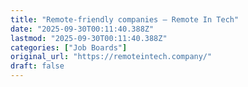 ```yaml
---
title: "Remote-friendly companies – Remote In Tech"
date: "2025-09-30T00:11:40.388Z"
lastmod: "2025-09-30T00:11:40.388Z"
categories: ["Job Boards"]
original_url: "https://remoteintech.company/"
draft: false
---
```

